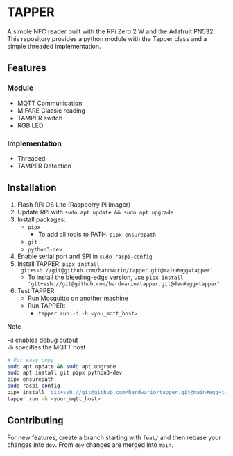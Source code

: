 # TAPPER

A simple NFC reader built with the RPi Zero 2 W and the Adafruit PN532.
This repository provides a python module with the Tapper class and a simple threaded implementation.

## Features

### Module

- MQTT Communication
- MIFARE Classic reading
- TAMPER switch
- RGB LED

### Implementation

- Threaded
- TAMPER Detection

## Installation

1. Flash RPi OS Lite (Raspberry Pi Imager)
2. Update RPi with `sudo apt update && sudo apt upgrade`
3. Install packages:
    - `pipx`
        - To add all tools to PATH: `pipx ensurepath`
    - `git`
    - `python3-dev`
4. Enable serial port and SPI in `sudo raspi-config`
5. Install TAPPER: `pipx install 'git+ssh://git@github.com/hardwario/tapper.git@main#egg=tapper'`
    - To install the bleeding-edge version, use
      `pipx install 'git+ssh://git@github.com/hardwario/tapper.git@dev#egg=tapper'`
6. Test TAPPER
    - Run Mosquitto on another machine
    - Run TAPPER:
        - `tapper run -d -h <you_mqtt_host>`

> [!NOTE]
> `-d` enables debug output  
> `-h` specifies the MQTT host

```bash
# For easy copy
sudo apt update && sudo apt upgrade
sudo apt install git pipx python3-dev
pipx ensurepath
sudo raspi-config
pipx install 'git+ssh://git@github.com/hardwario/tapper.git@main#egg=tapper'
tapper run -h <your_mqtt_host>
```

## Contributing

For new features, create a branch starting with `feat/` and then rebase your changes into `dev`.
From `dev` changes are merged into `main`.
